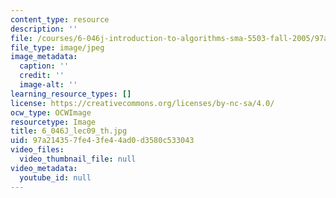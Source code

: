 ```yaml
---
content_type: resource
description: ''
file: /courses/6-046j-introduction-to-algorithms-sma-5503-fall-2005/97a214357fe43fe44ad0d3580c533043_6_046J_lec09_th.jpg
file_type: image/jpeg
image_metadata:
  caption: ''
  credit: ''
  image-alt: ''
learning_resource_types: []
license: https://creativecommons.org/licenses/by-nc-sa/4.0/
ocw_type: OCWImage
resourcetype: Image
title: 6_046J_lec09_th.jpg
uid: 97a21435-7fe4-3fe4-4ad0-d3580c533043
video_files:
  video_thumbnail_file: null
video_metadata:
  youtube_id: null
---
```


